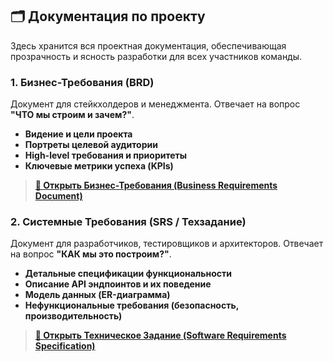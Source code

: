 ## 🗂 Документация по проекту

Здесь хранится вся проектная документация, обеспечивающая прозрачность и ясность разработки для всех участников команды.

### 1. Бизнес-Требования (BRD)
Документ для стейкхолдеров и менеджмента. Отвечает на вопрос **"ЧТО мы строим и зачем?"**.
*   **Видение и цели проекта**
*   **Портреты целевой аудитории**
*   **High-level требования и приоритеты**
*   **Ключевые метрики успеха (KPIs)**

> **[📖 Открыть Бизнес-Требования (Business Requirements Document)](./Бизнес-Требования%20(BRD).md)**

### 2. Системные Требования (SRS / Техзадание)
Документ для разработчиков, тестировщиков и архитекторов. Отвечает на вопрос **"КАК мы это построим?"**.
*   **Детальные спецификации функциональности**
*   **Описание API эндпоинтов и их поведение**
*   **Модель данных (ER-диаграмма)**
*   **Нефункциональные требования (безопасность, производительность)**

> **[📖 Открыть Техническое Задание (Software Requirements Specification)](./Техническое%20Задание%20%20Системные%20Требования%20(SRS).md)**

